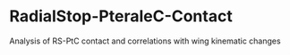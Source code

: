 # RadialStop-PteraleC-Contact
Analysis of RS-PtC contact and correlations with wing kinematic changes
